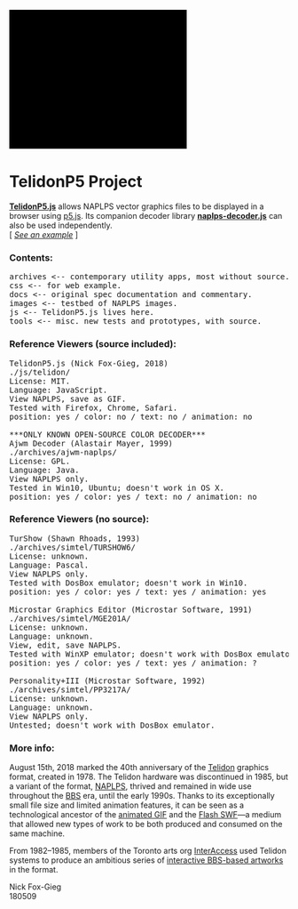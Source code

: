 ![TelidonP5](/tools/rosetta_stone/cover/screenshots/shark.gif)
# TelidonP5 Project
<p>
	<b><a href="https://github.com/n1ckfg/Telidon/blob/master/js/telidon/TelidonP5.js">TelidonP5.js</a></b> allows NAPLPS vector graphics files to be displayed in a browser using <a href="https://p5js.org/">p5.js</a>. Its companion decoder library <b><a href="https://github.com/n1ckfg/Telidon/blob/master/js/telidon/naplps-decoder.js">naplps-decoder.js</a></b> can also be used independently.<br/>
	[ <a href="https://n1ckfg.github.io/Telidon/"><i>See an example</i></a> ]
</p>

### Contents:
<pre>
archives <-- contemporary utility apps, most without source.
css <-- for web example.
docs <-- original spec documentation and commentary.
images <-- testbed of NAPLPS images.
js <-- TelidonP5.js lives here.
tools <-- misc. new tests and prototypes, with source.
</pre>

### Reference Viewers (source included):
<pre>
TelidonP5.js (Nick Fox-Gieg, 2018)
./js/telidon/
License: MIT.
Language: JavaScript.
View NAPLPS, save as GIF.
Tested with Firefox, Chrome, Safari.
position: yes / color: no / text: no / animation: no

***ONLY KNOWN OPEN-SOURCE COLOR DECODER***
Ajwm Decoder (Alastair Mayer, 1999)
./archives/ajwm-naplps/
License: GPL.
Language: Java.
View NAPLPS only.
Tested in Win10, Ubuntu; doesn't work in OS X.
position: yes / color: yes / text: no / animation: no
</pre>

### Reference Viewers (no source):
<pre>
TurShow (Shawn Rhoads, 1993)
./archives/simtel/TURSHOW6/
License: unknown.
Language: Pascal.
View NAPLPS only.
Tested with DosBox emulator; doesn't work in Win10.
position: yes / color: yes / text: yes / animation: yes

Microstar Graphics Editor (Microstar Software, 1991)
./archives/simtel/MGE201A/
License: unknown.
Language: unknown.
View, edit, save NAPLPS.
Tested with WinXP emulator; doesn't work with DosBox emulator.
position: yes / color: yes / text: yes / animation: ?

Personality+III (Microstar Software, 1992)
./archives/simtel/PP3217A/
License: unknown.
Language: unknown.
View NAPLPS only.
Untested; doesn't work with DosBox emulator.
</pre>

### More info:
<p>
	August 15th, 2018 marked the 40th anniversary of the <a href="https://en.wikipedia.org/wiki/Telidon">Telidon</a> graphics format, created in 1978. The Telidon hardware was discontinued in 1985, but a variant of the format, <a href="https://en.wikipedia.org/wiki/NAPLPS">NAPLPS</a>, thrived and remained in wide use throughout the <a href="https://en.wikipedia.org/wiki/Bulletin_board_system">BBS</a> era, until the early 1990s. Thanks to its exceptionally small file size and limited animation features, it can be seen as a technological ancestor of the <a href="https://en.wikipedia.org/wiki/GIF#Animated_GIF">animated GIF</a> and the <a href="https://en.wikipedia.org/wiki/SWF">Flash SWF</a>&mdash;a medium that allowed new types of work to be both produced and consumed on the same machine.
</p>
<p>
	From 1982&ndash;1985, members of the Toronto arts org <a href="http://interaccess.org/">InterAccess</a> used Telidon systems to produce an ambitious series of <a href="https://motherboard.vice.com/en_us/article/ezveak/the-original-net-artists">interactive BBS-based artworks</a> in the format.
</p>		
<p>
	Nick Fox-Gieg<br/>
	180509
</p>
